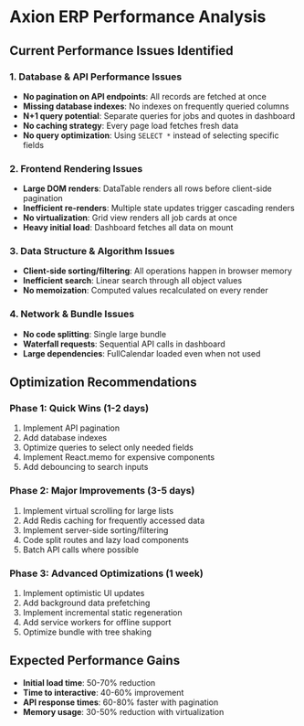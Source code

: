 # Axion ERP Performance Analysis

## Current Performance Issues Identified

### 1. **Database & API Performance Issues**
- **No pagination on API endpoints**: All records are fetched at once
- **Missing database indexes**: No indexes on frequently queried columns
- **N+1 query potential**: Separate queries for jobs and quotes in dashboard
- **No caching strategy**: Every page load fetches fresh data
- **No query optimization**: Using `SELECT *` instead of selecting specific fields

### 2. **Frontend Rendering Issues**
- **Large DOM renders**: DataTable renders all rows before client-side pagination
- **Inefficient re-renders**: Multiple state updates trigger cascading renders
- **No virtualization**: Grid view renders all job cards at once
- **Heavy initial load**: Dashboard fetches all data on mount

### 3. **Data Structure & Algorithm Issues**
- **Client-side sorting/filtering**: All operations happen in browser memory
- **Inefficient search**: Linear search through all object values
- **No memoization**: Computed values recalculated on every render

### 4. **Network & Bundle Issues**
- **No code splitting**: Single large bundle
- **Waterfall requests**: Sequential API calls in dashboard
- **Large dependencies**: FullCalendar loaded even when not used

## Optimization Recommendations

### Phase 1: Quick Wins (1-2 days)
1. Implement API pagination
2. Add database indexes
3. Optimize queries to select only needed fields
4. Implement React.memo for expensive components
5. Add debouncing to search inputs

### Phase 2: Major Improvements (3-5 days)
1. Implement virtual scrolling for large lists
2. Add Redis caching for frequently accessed data
3. Implement server-side sorting/filtering
4. Code split routes and lazy load components
5. Batch API calls where possible

### Phase 3: Advanced Optimizations (1 week)
1. Implement optimistic UI updates
2. Add background data prefetching
3. Implement incremental static regeneration
4. Add service workers for offline support
5. Optimize bundle with tree shaking

## Expected Performance Gains
- **Initial load time**: 50-70% reduction
- **Time to interactive**: 40-60% improvement
- **API response times**: 60-80% faster with pagination
- **Memory usage**: 30-50% reduction with virtualization